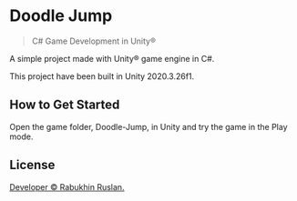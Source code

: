 # Doodle Jump
 
> C# Game Development in Unity®

A simple project made with Unity® game engine in C#.

This project have been built in Unity 2020.3.26f1.

## How to Get Started

Open the game folder, Doodle-Jump, in Unity and try the game in the Play mode.

## License

[Developer © Rabukhin Ruslan.](https://www.linkedin.com/in/ruslan-rabukhin/)

